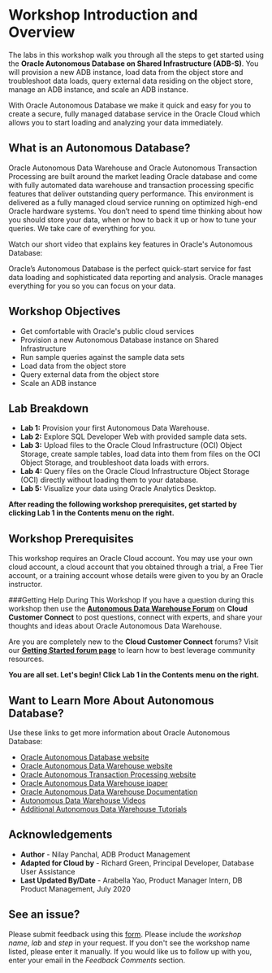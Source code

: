 # Workshop Introduction and Overview                                    

The labs in this workshop walk you through all the steps to get started using the **Oracle Autonomous Database on Shared Infrastructure (ADB-S)**. You will provision a new ADB instance, load data from the object store and troubleshoot data loads, query external data residing on the object store, manage an ADB instance, and scale an ADB instance.

With Oracle Autonomous Database we make it quick and easy for you to create a secure, fully managed database service in the Oracle Cloud which allows you to start loading and analyzing your data immediately.

## What is an Autonomous Database?
Oracle Autonomous Data Warehouse and Oracle Autonomous Transaction Processing are built around the market leading Oracle database and come with fully automated data warehouse and transaction processing specific features that deliver outstanding query performance. This environment is delivered as a fully managed cloud service running on optimized high-end Oracle hardware systems.  You don’t need to spend time thinking about how you should store your data, when or how to back it up or how to tune your queries. We take care of everything for you.

Watch our short video that explains key features in Oracle's Autonomous Database:

[](youtube:c-DUIePFKco)

Oracle’s Autonomous Database is the perfect quick-start service for fast data loading and sophisticated data reporting and analysis. Oracle manages everything for you so you can focus on your data.

## Workshop Objectives
- Get comfortable with Oracle's public cloud services
- Provision a new Autonomous Database instance on Shared Infrastructure
- Run sample queries against the sample data sets
- Load data from the object store
- Query external data from the object store
- Scale an ADB instance

## Lab Breakdown
- **Lab 1:** Provision your first Autonomous Data Warehouse.
- **Lab 2:** Explore SQL Developer Web with provided sample data sets.
- **Lab 3:** Upload files to the Oracle Cloud Infrastructure (OCI) Object Storage, create sample tables, load data into them from files on the OCI Object Storage, and troubleshoot data loads with errors.
- **Lab 4:** Query files on the Oracle Cloud Infrastructure Object Storage (OCI) directly without loading them to your database.
- **Lab 5:** Visualize your data using Oracle Analytics Desktop.

**After reading the following workshop prerequisites, get started by clicking Lab 1 in the Contents menu on the right.**

## Workshop Prerequisites
This workshop requires an Oracle Cloud account. You may use your own cloud account, a cloud account that you obtained through a trial, a Free Tier account, or a training account whose details were given to you by an Oracle instructor.

###Getting Help During This Workshop
If you have a question during this workshop then use the <a href="https://cloudcustomerconnect.oracle.com/resources/32a53f8587/summary" target="\_blank">**Autonomous Data Warehouse Forum**</a> on **Cloud Customer Connect** to post questions, connect with experts, and share your thoughts and ideas about Oracle Autonomous Data Warehouse.

Are you are completely new to the **Cloud Customer Connect**</a> forums? Visit our <a href="https://cloudcustomerconnect.oracle.com/pages/1f00b02b84" target="\_blank">**Getting Started forum page**</a> to learn how to best leverage community resources.

**You are all set. Let's begin! Click Lab 1 in the Contents menu on the right.**

## Want to Learn More About Autonomous Database?

Use these links to get more information about Oracle Autonomous Database:

- <a href="https://www.oracle.com/database/autonomous-database.html" target="\_blank">Oracle Autonomous Database website</a>
- <a href="https://www.oracle.com/database/adw-cloud.html" target="\_blank">Oracle Autonomous Data Warehouse website</a>
- <a href="https://www.oracle.com/database/atp-cloud.html" target="\_blank">Oracle Autonomous Transaction Processing website</a>
- <a href="http://www.oracle.com/us/products/database/autonomous-dw-cloud-ipaper-3938921.pdf" target="\_blank">Oracle Autonomous Data Warehouse ipaper</a>
- <a href="https://docs.oracle.com/en/cloud/paas/autonomous-data-warehouse-cloud/index.html" target="\_blank">Oracle Autonomous Data Warehouse Documentation</a>
- <a href="https://docs.oracle.com/en/cloud/paas/autonomous-data-warehouse-cloud/videos.html" target="\_blank">Autonomous Data Warehouse Videos</a>
- <a href="https://docs.oracle.com/en/cloud/paas/autonomous-data-warehouse-cloud/tutorials.html" target="\_blank">Additional Autonomous Data Warehouse Tutorials</a>

## **Acknowledgements**

- **Author** - Nilay Panchal, ADB Product Management
- **Adapted for Cloud by** - Richard Green, Principal Developer, Database User Assistance
- **Last Updated By/Date** - Arabella Yao, Product Manager Intern, DB Product Management, July 2020

## See an issue?
Please submit feedback using this [form](https://apexapps.oracle.com/pls/apex/f?p=133:1:::::P1_FEEDBACK:1). Please include the *workshop name*, *lab* and *step* in your request.  If you don't see the workshop name listed, please enter it manually. If you would like us to follow up with you, enter your email in the *Feedback Comments* section.
